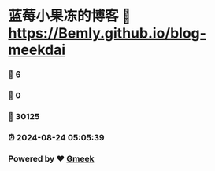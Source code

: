 # 蓝莓小果冻的博客 :link: https://Bemly.github.io/blog-meekdai 
### :page_facing_up: [6](https://Bemly.github.io/blog-meekdai/tag.html) 
### :speech_balloon: 0 
### :hibiscus: 30125 
### :alarm_clock: 2024-08-24 05:05:39 
### Powered by :heart: [Gmeek](https://github.com/Meekdai/Gmeek)
